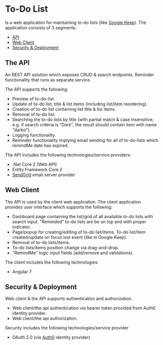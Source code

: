 # To-Do List

Is a web application for maintaining to-do lists (like [Google Keep](https://keep.google.com/)). The application consists of 3 segments:
* [API](#the-api)
* [Web Client](#web-client)
* [Security & Deployment](#security-&-deployment)

## The API

An REST API solution which exposes CRUD & search endpoints. Reminder functionality 
that runs as separate service. 

The API supports the following:

* Preview of to-do-list.
* Update of to-do list, title & list items (including list/item reordering).
* Creation of to-do list containing list title & list items.
* Removal of to-do list.
* Searching the to-do lists by title (with partial match & case insensitive, e.g. if search criteria is "Dark", the result should contain item with name "darko").
* Logging functionality.
* Reminder functionality implying email sending for all of to-do-lists which remindMe date has expired.

The API includes the following technologies/service providers:
* .Net Core 2 (Web API)
* Entity Framework Core 2
* [SendGrid](https://sendgrid.com/) email server provider

 
## Web Client

The API is used by the client web application. The client application 
provides user interface which supports the 
following:

* Dashboard page containing the list/grid of all available to-do lists with search input. "Reminded" to-do lists are be on top and with proper indicator.
* Page/popup for creating/editing of to-do list/items. To-do list/item created/update on focus lost event (like in Google Keep).
* Removal of to-do lists/items.
* To-do lists/items position change via drag-and-drop.
* "RemindMe" logic input fields (add/remove and validations).
 
The client includes the following technologies:
* Angular 7


## Security & Deployment

Web client & the API supports authentication and authorization.

* Web client/the api authentication via bearer token provided from Auth0 identity provider.
* Web client/the api authorization.

Security includes the following technologies/service provider
* OAuth 2.0 (via [Auth0](https://auth0.com/) identity provider)
